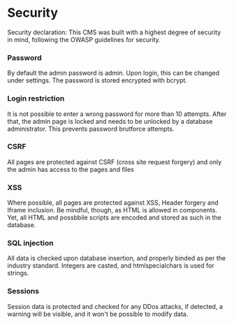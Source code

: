 # Security

Security declaration: This CMS was built with a highest degree of security in mind, following the OWASP guidelines for security.

### Password
By default the admin password is admin. Upon login, this can be changed under settings. The password is stored encrypted with bcrypt.

### Login restriction
It is not possible to enter a wrong password for more than 10 attempts. After that, the admin page is locked and needs to be unlocked by a database administrator. This prevents password brutforce attempts.

### CSRF
All pages are protected against CSRF (cross site request forgery) and only the admin has access to the pages and files

### XSS
Where possible, all pages are protected against XSS, Header forgery and Iframe inclusion. Be mindful, though, as HTML is allowed in components. Yet, all HTML and possbbile scripts are encoded and stored as such in the database.

### SQL injection
All data is checked upon database insertion, and properly binded as per the industry standard. Integers are casted, and htmlspecialchars is used for strings.

### Sessions
Session data is protected and checked for any DDos attacks, if detected, a warning will be visible, and it won't be possible to modify data.
